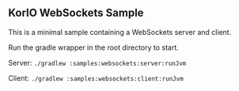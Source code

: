## KorIO WebSockets Sample

This is a minimal sample containing a WebSockets server and client.

Run the gradle wrapper in the root directory to start.

Server: `./gradlew :samples:websockets:server:runJvm`

Client: `./gradlew :samples:websockets:client:runJvm`

